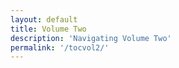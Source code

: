 ```yaml
---
layout: default
title: Volume Two
description: 'Navigating Volume Two'
permalink: '/tocvol2/'
---
```

